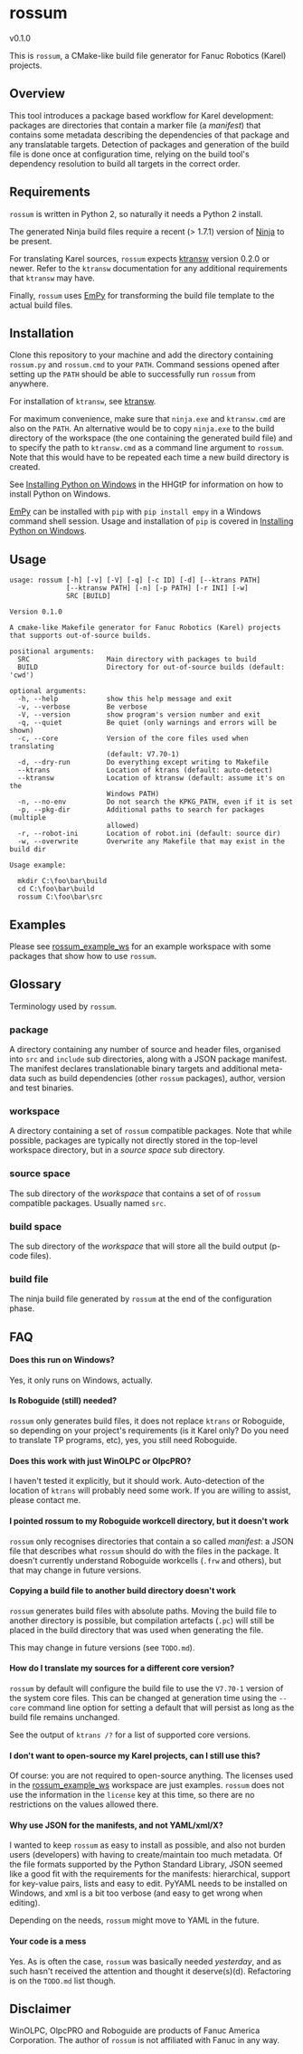 # rossum
v0.1.0

This is `rossum`, a CMake-like build file generator for Fanuc Robotics (Karel)
projects.


## Overview

This tool introduces a package based workflow for Karel development: packages
are directories that contain a marker file (a *manifest*) that contains some
metadata describing the dependencies of that package and any translatable
targets. Detection of packages and generation of the build file is done once
at configuration time, relying on the build tool's dependency resolution to
build all targets in the correct order.


## Requirements

`rossum` is written in Python 2, so naturally it needs a Python 2 install.

The generated Ninja build files require a recent (> 1.7.1) version of [Ninja][]
to be present.

For translating Karel sources, `rossum` expects [ktransw][] version 0.2.0 or
newer. Refer to the `ktransw` documentation for any additional requirements
that `ktransw` may have.

Finally, `rossum` uses [EmPy][] for transforming the build file template to the
actual build files.


## Installation

Clone this repository to your machine and add the directory containing
`rossum.py` and `rossum.cmd` to your `PATH`. Command sessions opened after
setting up the `PATH` should be able to successfully run `rossum` from anywhere.

For installation of `ktransw`, see [ktransw][].

For maximum convenience, make sure that `ninja.exe` and `ktransw.cmd` are also
on the `PATH`. An alternative would be to copy `ninja.exe` to the build
directory of the workspace (the one containing the generated build file) and
to specify the path to `ktransw.cmd` as a command line argument to `rossum`.
Note that this would have to be repeated each time a new build directory is
created.

See [Installing Python on Windows][] in the HHGtP for information on how to
install Python on Windows.

[EmPy][] can be installed with `pip` with `pip install empy` in a Windows
command shell session. Usage and installation of `pip` is covered in
[Installing Python on Windows][].


## Usage

```
usage: rossum [-h] [-v] [-V] [-q] [-c ID] [-d] [--ktrans PATH]
              [--ktransw PATH] [-n] [-p PATH] [-r INI] [-w]
              SRC [BUILD]

Version 0.1.0

A cmake-like Makefile generator for Fanuc Robotics (Karel) projects
that supports out-of-source builds.

positional arguments:
  SRC                   Main directory with packages to build
  BUILD                 Directory for out-of-source builds (default: 'cwd')

optional arguments:
  -h, --help            show this help message and exit
  -v, --verbose         Be verbose
  -V, --version         show program's version number and exit
  -q, --quiet           Be quiet (only warnings and errors will be shown)
  -c, --core            Version of the core files used when translating
                        (default: V7.70-1)
  -d, --dry-run         Do everything except writing to Makefile
  --ktrans              Location of ktrans (default: auto-detect)
  --ktransw             Location of ktransw (default: assume it's on the
                        Windows PATH)
  -n, --no-env          Do not search the KPKG_PATH, even if it is set
  -p, --pkg-dir         Additional paths to search for packages (multiple
                        allowed)
  -r, --robot-ini       Location of robot.ini (default: source dir)
  -w, --overwrite       Overwrite any Makefile that may exist in the build dir

Usage example:

  mkdir C:\foo\bar\build
  cd C:\foo\bar\build
  rossum C:\foo\bar\src
```


## Examples

Please see [rossum_example_ws][] for an example workspace with some packages
that show how to use `rossum`.


## Glossary

Terminology used by `rossum`.

### package
A directory containing any number of source and header files, organised into
`src` and `include` sub directories, along with a JSON package manifest. The
manifest declares translationable binary targets and additional meta-data such
as build dependencies (other `rossum` packages), author, version and test
binaries.

### workspace
A directory containing a set of `rossum` compatible packages. Note that while
possible, packages are typically not directly stored in the top-level workspace
directory, but in a *source space* sub directory.

### source space
The sub directory of the *workspace* that contains a set of of `rossum`
compatible packages. Usually named `src`.

### build space
The sub directory of the *workspace* that will store all the build output
(p-code files).

### build file
The ninja build file generated by `rossum` at the end of the configuration
phase.


## FAQ

#### Does this run on Windows?
Yes, it only runs on Windows, actually.

#### Is Roboguide (still) needed?
`rossum` only generates build files, it does not replace `ktrans` or Roboguide,
so depending on your project's requirements (is it Karel only? Do you need to
translate TP programs, etc), yes, you still need Roboguide.

#### Does this work with just WinOLPC or OlpcPRO?
I haven't tested it explicitly, but it should work. Auto-detection of the
location of `ktrans` will probably need some work. If you are willing to assist,
please contact me.

#### I pointed rossum to my Roboguide workcell directory, but it doesn't work
`rossum` only recognises directories that contain a so called *manifest*: a
JSON file that describes what `rossum` should do with the files in the package.
It doesn't currently understand Roboguide workcells (`.frw` and others), but
that may change in future versions.

#### Copying a build file to another build directory doesn't work
`rossum` generates build files with absolute paths. Moving the build file to
another directory is possible, but compilation artefacts (`.pc`) will still
be placed in the build directory that was used when generating the file.

This may change in future versions (see `TODO.md`).

#### How do I translate my sources for a different core version?
`rossum` by default will configure the build file to use the `V7.70-1` version
of the system core files. This can be changed at generation time using the 
`--core` command line option for setting a default that will persist as long
as the build file remains unchanged.

See the output of `ktrans /?` for a list of supported core versions.

#### I don't want to open-source my Karel projects, can I still use this?
Of course: you are not required to open-source anything. The licenses used
in the [rossum_example_ws][] workspace are just examples. `rossum` does not
use the information in the `license` key at this time, so there are no
restrictions on the values allowed there.

#### Why use JSON for the manifests, and not YAML/xml/X?
I wanted to keep `rossum` as easy to install as possible, and also not burden
users (developers) with having to create/maintain too much metadata. Of the
file formats supported by the Python Standard Library, JSON seemed like a
good fit with the requirements for the manifests: hierarchical, support for
key-value pairs, lists and easy to edit. PyYAML needs to be installed on
Windows, and xml is a bit too verbose (and easy to get wrong when editing).

Depending on the needs, `rossum` might move to YAML in the future.

#### Your code is a mess
Yes. As is often the case, `rossum` was basically needed *yesterday*, and as
such hasn't received the attention and thought it deserve(s)(d). Refactoring
is on the `TODO.md` list though.


## Disclaimer

WinOLPC, OlpcPRO and Roboguide are products of Fanuc America Corporation. The
author of `rossum` is not affiliated with Fanuc in any way.



[ninja]: https://ninja-build.org
[ktransw]: https://github.com/gavanderhoorn/ktransw_py
[EmPy]: https://pypi.python.org/pypi/EmPy
[rossum_example_ws]: https://github.com/gavanderhoorn/rossum_example_ws
[Installing Python on Windows]: http://docs.python-guide.org/en/latest/starting/install/win/

